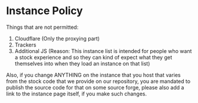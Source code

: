 # Instance Policy

Things that are not permitted:
1. Cloudflare (Only the proxying part)
2. Trackers
3. Additional JS (Reason: This instance list is intended for people who want a stock experience and so they can kind of expect what they get themselves into when they load an instance on that list)

Also, if you change ANYTHING on the instance that you host that varies from the stock code that we provide on our repository, you are mandated to publish the source code for that on some source forge, please also add a link to the instance page itself, if you make such changes.
